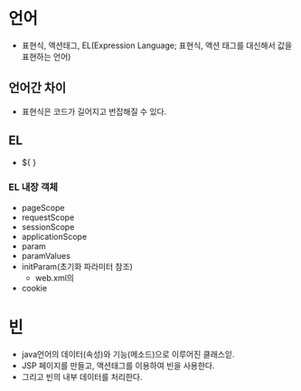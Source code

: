 # 언어
* 표현식, 액션태그, EL(Expression Language; 표현식, 액션 태그를 대신해서 값을 표현하는 언어)  

## 언어간 차이
* 표현식은 코드가 길어지고 번잡해질 수 있다.

## EL
* ${ }

### EL 내장 객체
* pageScope
* requestScope
* sessionScope
* applicationScope
* param
* paramValues
* initParam(초기화 파라미터 참조)
  * web.xml의
* cookie

# 빈
* java언어의 데이터(속성)와 기능(메소드)으로 이루어진 클래스읻.
* JSP 페이지를 만들고, 액션태그를 이용하여 빈을 사용한다.
* 그리고 빈의 내부 데이터를 처리한다.
